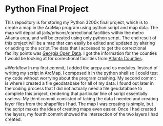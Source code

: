 # Python Final Project
This repository is for storing my Python 3200k final project, which is to create a map in the ArcMap program using python script and map data. The map will depict all jails/prisons/correctional facilities within the metro Atlanta area, and will be created using only python script. The end result of this project will be a map that can easily be edited and updated by altering or adding to the script.The data that I accessed to get the correctional facility points was [Georgia Open Data](http://data-georgiagio.opendata.arcgis.com/datasets/d2f6f0dc62204a8cb8dddd9226348d95_4). I got the information for the counties I would be looking at for correctional facilities from [Atlanta Counties](https://www.atlanta.com/county-profiles/).

#Workflow
In my first commit, I added the arcpy and os modules.
Instead of writing my script in ArcMap, I composed it in the python shell so I could test my code without worrying about the program crashing.
My second commit is where I created a file geodatabase for all of my data. I found out later in the coding process that I did not actually need a file geodatabase to complete this project, rendering that particular line of script essentially useless. 
My third commit consisted of taking the data I needed and creating layer files from the shapefiles I had. The map I was creating is simple, but the script makes the idea of creating maps even easier.
Once I had created the layers, my fourth commit showed the intersection of the two layers I had created.



